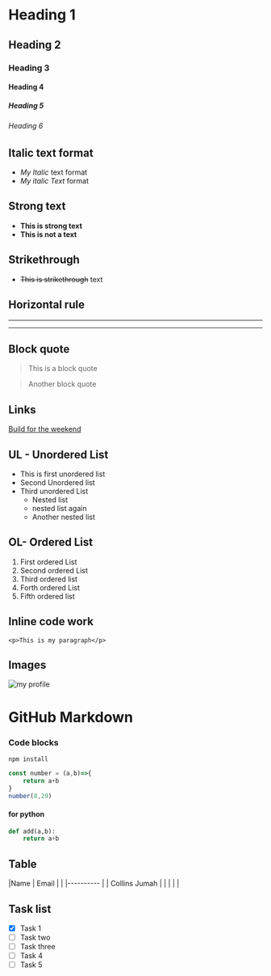 <!-- Heading -->
# Heading 1
## Heading 2
### Heading 3
#### Heading 4
##### Heading 5
###### Heading 6

<!-- italic -->
## Italic text format
- *My Italic*  text format
- _My italic Text_ format

## Strong text
- **This is strong text**
- __This is not a text__

## Strikethrough
- ~~This is strikethrough~~ text

## Horizontal rule
 ---
___

## Block quote
> This is a block quote

> Another block quote

## Links
[Build for the weekend](README.md, "Collins Jumah")

## UL - Unordered List
* This is first unordered list
* Second Unordered list
* Third unordered List
  * Nested list
  * nested list again
  * Another nested list

## OL- Ordered List
1. First ordered List
1. Second ordered List
1. Third ordered list
1. Forth ordered List
1. Fifth ordered list

## Inline code work
`<p>This is my paragraph</p>`

## Images
![my profile]()

# GitHub Markdown

###  Code blocks
```
npm install 
```
```javascript
const number = (a,b)=>{
    return a+b
}
number(8,29)
```
#### for python
```python
def add(a,b):
    return a+b

```

## Table
|Name               | Email         |
|                   |----------     |
|  Collins Jumah    |               |
|                   |               |

## Task list
* [x] Task 1
* [ ] Task two
* [ ] Task three
* [ ] Task 4
* [ ] Task 5